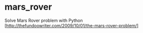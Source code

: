 mars_rover
==========

Solve Mars Rover problem with Python
[http://thefundoowriter.com/2009/10/01/the-mars-rover-problem/]
